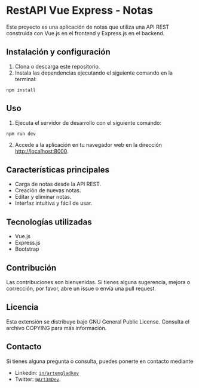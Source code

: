 # RestAPI Vue Express - Notas

Este proyecto es una aplicación de notas que utiliza una API REST construida con Vue.js en el frontend y Express.js en el backend.

## Instalación y configuración

1. Clona o descarga este repositorio.
2. Instala las dependencias ejecutando el siguiente comando en la terminal:

`npm install`

## Uso

1. Ejecuta el servidor de desarrollo con el siguiente comando:

`npm run dev`

2. Accede a la aplicación en tu navegador web en la dirección [http://localhost:8000](http://localhost:8000).

## Características principales

- Carga de notas desde la API REST.
- Creación de nuevas notas.
- Editar y eliminar notas.
- Interfaz intuitiva y fácil de usar.

## Tecnologías utilizadas

- Vue.js
- Express.js
- Bootstrap

## Contribución

Las contribuciones son bienvenidas. Si tienes alguna sugerencia, mejora o corrección, por favor, abre un issue o envía una pull request.

## Licencia

Esta extensión se distribuye bajo GNU General Public License. Consulta el archivo COPYING para más información.

## Contacto

Si tienes alguna pregunta o consulta, puedes ponerte en contacto mediante

- Linkedin: [`in/artemgladkov`](https://www.linkedin.com/in/artemgladkov/)
- Twitter: [`@Art3mDev`](https://twitter.com/Art3mDev).
